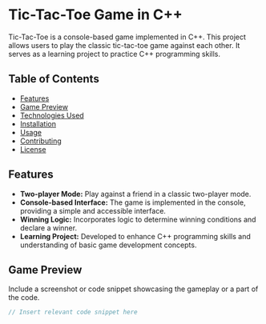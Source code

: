 # Tic-Tac-Toe Game in C++

Tic-Tac-Toe is a console-based game implemented in C++. This project allows users to play the classic tic-tac-toe game against each other. It serves as a learning project to practice C++ programming skills.

## Table of Contents
- [Features](#features)
- [Game Preview](#game-preview)
- [Technologies Used](#technologies-used)
- [Installation](#installation)
- [Usage](#usage)
- [Contributing](#contributing)
- [License](#license)

## Features

- **Two-player Mode:** Play against a friend in a classic two-player mode.
- **Console-based Interface:** The game is implemented in the console, providing a simple and accessible interface.
- **Winning Logic:** Incorporates logic to determine winning conditions and declare a winner.
- **Learning Project:** Developed to enhance C++ programming skills and understanding of basic game development concepts.

## Game Preview

Include a screenshot or code snippet showcasing the gameplay or a part of the code.

```cpp
// Insert relevant code snippet here
